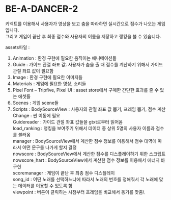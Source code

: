 # BE-A-DANCER-2

키넥트를 이용해서 사용자가 영상을 보고 춤을 따라하면 실시간으로 점수가 나오는 게임입니다. \
그리고 게임이 끝난 후 최종 점수와 사용자의 이름을 저장하고 랭킹을 볼 수 있습니다.


assets파일 : 
  1.	Animation : 환경 구현에 필요한 움직이는 애니메이션들
  2.	Guide : 가이드 관절 좌표 값. 사용자가 춤을 출 때 점수를 계산하기 위해서 가이드 관절 좌표 값이 필요함
  3.	Image : 환경 구현에 필요한 이미지들
  4.	Materials : 게임에 필요한 영상, 소리들
  5.	Pixel Font – Tripfive, Pixel UI : asset store에서 구매한 간단한 효과를 줄 수 있는 에셋들
  6.	Scenes : 게임 scene들
  7.	Scripts : 
		    BodySourceView : 사용자의 관절 좌표 값 뽑기, 프레임 뽑기, 점수 계산\
		    Change : 씬 이동에 필요\
		    Guidereader : 가이드 관절 좌표 값들을 gtxt로부터 읽어옴\
		    load_ranking : 랭킹을 보여주기 위해서 데이터 중 상위 5명의 사용자 이름과 점수를 불러옴\
		    manager : BodySourceView에서 계산한 점수 정보를 이용해서 점수 대역에 따라서 어떤 문구를 나가게 할지 결정\
		    nowscore : BodySourceView에서 계산한 점수를 디스플레이하기 위한 스크립트\
		    nowscore_hart : BodySourceView에서 계산한 점수 정보를 이용해서 에너지 바 구현\
		    scoremanager : 게임이 끝난 후 최종 점수 디스플레이\
	  	    song_id : 어떤 노래를 선택하느냐에 따라서 노래의 번호를 정해줘서 각 노래에 맞는 데이터를 이용할 수 있도록 함\
  		    viewpoint : 버튼이 클릭하는 시점부터 프레임을 비교해서 동기를 맞춤\
  
